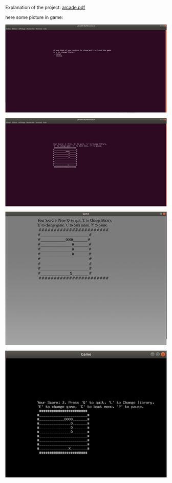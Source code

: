 Explanation of the project: [arcade.pdf](https://github.com/BNouailhac/Epitech-Project/blob/master/arcade%20(CPP)/arcade.pdf)



here some picture in game:

![Main Menu](https://github.com/BNouailhac/Epitech-Project/blob/master/arcade%20(CPP)/Image_Git/Capture%20du%202020-07-02%2020-29-22.png)

![Picture in game](https://github.com/BNouailhac/Epitech-Project/blob/master/arcade%20(CPP)/Image_Git/Capture%20du%202020-07-02%2020-29-55.png)

![Picture in game](https://github.com/BNouailhac/Epitech-Project/blob/master/arcade%20(CPP)/Image_Git/Capture%20du%202020-07-02%2020-30-29.png)

![Picture in game](https://github.com/BNouailhac/Epitech-Project/blob/master/arcade%20(CPP)/Image_Git/Capture%20du%202020-07-02%2020-31-25.png)
